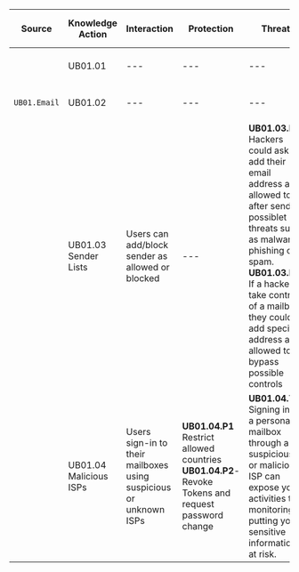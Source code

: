 | Source | Knowledge Action |  Interaction | Protection | Threat | KQLQuery | --- |
| --- | --- | --- | --- | --- | --- | --- |
| | UB01.01 |  --- | --- | --- | --- | --- |
| `UB01.Email` | UB01.02 |  --- | --- | --- | --- | --- |
|  | UB01.03 Sender Lists |  Users can add/block sender as allowed or blocked | --- | **UB01.03.P1**: Hackers could ask to add their email address as allowed to after send  possiblet threats such as malware, phishing or spam. <br> **UB01.03.P2**: If a hacker take control of a mailbox, they could add specific address as allowed to bypass possible controls | --- | --- |
|  | UB01.04 Malicious ISPs |  Users sign-in to their mailboxes using suspicious or unknown ISPs | **UB01.04.P1** Restrict allowed countries <br> **UB01.04.P2**- Revoke Tokens and request password change   | **UB01.04.T1** Signing in to a personal mailbox through a suspicious or malicious ISP can expose your activities to monitoring, putting your sensitive information at risk. | [Email Bad Reputation ASN activities](https://pages.github.com/](https://github.com/Sergio-Albea-Git/Threat-Hunting-KQL-Queries/blob/main/KQL%20Queries/Network%20Threats/Email%20Bad%20Reputation%20ASN%20activities.md)). 
